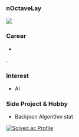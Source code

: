 ### nOctaveLay 

![](https://komarev.com/ghpvc/?username=nOctaveLay&color=green)

### Career
-
.
### Interest
- AI

### Side Project & Hobby
- Backjoon Algorithm stat

[![Solved.ac Profile](http://mazassumnida.wtf/api/generate_badge?boj=wjddkdml1124)](https://solved.ac/wjddkdml1124)
